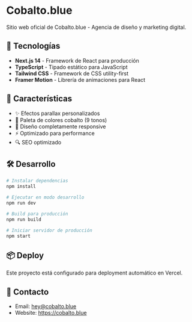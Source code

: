 # Cobalto.blue

Sitio web oficial de Cobalto.blue - Agencia de diseño y marketing digital.

## 🚀 Tecnologías

- **Next.js 14** - Framework de React para producción
- **TypeScript** - Tipado estático para JavaScript
- **Tailwind CSS** - Framework de CSS utility-first
- **Framer Motion** - Librería de animaciones para React

## 🎨 Características

- ✨ Efectos parallax personalizados
- 🎨 Paleta de colores cobalto (9 tonos)
- 📱 Diseño completamente responsive
- ⚡ Optimizado para performance
- 🔍 SEO optimizado

## 🛠️ Desarrollo

```bash
# Instalar dependencias
npm install

# Ejecutar en modo desarrollo
npm run dev

# Build para producción
npm run build

# Iniciar servidor de producción
npm start
```

## 📦 Deploy

Este proyecto está configurado para deployment automático en Vercel.

## 📧 Contacto

- Email: hey@cobalto.blue
- Website: https://cobalto.blue
